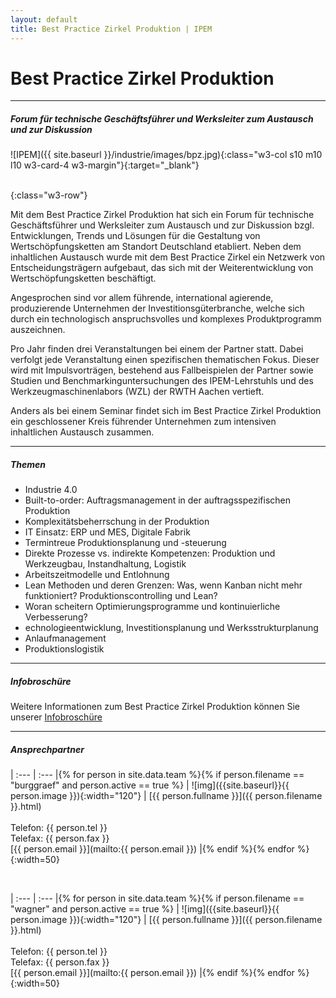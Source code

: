 ```yaml
---
layout: default
title: Best Practice Zirkel Produktion | IPEM
---
```


# Best Practice Zirkel Produktion

---


##### Forum für technische Geschäftsführer und Werksleiter zum Austausch und zur Diskussion

![IPEM]({{ site.baseurl }}/industrie/images/bpz.jpg){:class="w3-col s10 m10 l10 w3-card-4 w3-margin"}{:target="_blank"}

<br>
{:class="w3-row"}
<br>

Mit dem Best Practice Zirkel Produktion hat sich ein Forum für technische Geschäftsführer und Werksleiter zum Austausch und zur Diskussion bzgl. Entwicklungen, Trends und Lösungen für die Gestaltung von Wertschöpfungsketten am Standort Deutschland etabliert. Neben dem inhaltlichen Austausch wurde mit dem Best Practice Zirkel ein Netzwerk von Entscheidungsträgern aufgebaut, das sich mit der Weiterentwicklung von Wertschöpfungsketten beschäftigt.

Angesprochen sind vor allem führende, international agierende, produzierende Unternehmen der Investitionsgüterbranche, welche sich durch ein technologisch anspruchsvolles und komplexes Produktprogramm auszeichnen.

Pro Jahr finden drei Veranstaltungen bei einem der Partner statt. Dabei verfolgt jede Veranstaltung einen spezifischen thematischen Fokus. Dieser wird mit Impulsvorträgen, bestehend aus Fallbeispielen der Partner sowie  Studien und Benchmarkinguntersuchungen des IPEM-Lehrstuhls und des Werkzeugmaschinenlabors (WZL) der RWTH Aachen vertieft.

Anders als bei einem Seminar findet sich im Best Practice Zirkel Produktion ein geschlossener Kreis führender Unternehmen zum intensiven inhaltlichen Austausch zusammen.

---

##### Themen

- Industrie 4.0
- Built-to-order: Auftragsmanagement in der auftragsspezifischen Produktion
- Komplexitätsbeherrschung in der Produktion
- IT Einsatz: ERP und MES, Digitale Fabrik
- Termintreue Produktionsplanung und -steuerung
- Direkte Prozesse vs. indirekte Kompetenzen: Produktion und Werkzeugbau, Instandhaltung, Logistik
- Arbeitszeitmodelle und Entlohnung
- Lean Methoden und deren Grenzen: Was, wenn Kanban nicht mehr funktioniert? Produktionscontrolling und Lean?
- Woran scheitern Optimierungsprogramme und kontinuierliche Verbesserung?
- echnologieentwicklung, Investitionsplanung und Werksstrukturplanung
- Anlaufmanagement
- Produktionslogistik

---

##### Infobroschüre
 

Weitere Informationen zum Best Practice Zirkel Produktion können Sie unserer [Infobroschüre]({{site.baseurl}}/industrie/download/flyer_best_practice_zirkel_produktion.pdf)

---

##### Ansprechpartner

| :--- | :--- |{% for person in site.data.team %}{% if person.filename == "burggraef" and person.active == true %}
| ![img]({{site.baseurl}}{{ person.image }}){:width="120"} | [{{ person.fullname }}]({{ person.filename }}.html)<br><br> Telefon: {{ person.tel }}<br> Telefax: {{ person.fax }}<br>[{{ person.email }}](mailto:{{ person.email }}) |{% endif %}{% endfor %}
{:width=50}

<br>

| :--- | :--- |{% for person in site.data.team %}{% if person.filename == "wagner" and person.active == true %}
| ![img]({{site.baseurl}}{{ person.image }}){:width="120"} | [{{ person.fullname }}]({{ person.filename }}.html)<br><br> Telefon: {{ person.tel }}<br> Telefax: {{ person.fax }}<br>[{{ person.email }}](mailto:{{ person.email }}) |{% endif %}{% endfor %}
{:width=50}